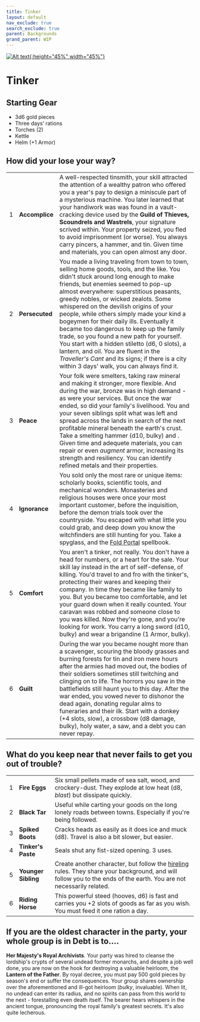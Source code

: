 ```yaml
---
title: Tinker
layout: default
nav_exclude: true
search_exclude: true
parent: Backgrounds
grand_parent: WIP
---
```


[![Alt text](/img/backgrounds/tinker.jpg "East of the Sun and West of the Moon, illustrated by Kay Nielsen"){:height="45%" width="45%"}](/img/backgrounds/tinker.jpg)

# Tinker

## Starting Gear

- 3d6 gold pieces
- Three days’ rations
- Torches (2)
- Kettle
- Helm (+1 Armor)

## How did your lose your way?

|      |      |      |
| ---- | ---- | ---- |
| 1    |**Accomplice** | A well-respected tinsmith, your skill attracted the attention of a wealthy patron who offered you a year's pay to design a miniscule part of a mysterious machine. You later learned that your handiwork was was found in a vault-cracking device used by the **Guild of Thieves, Scoundrels and Wastrels**, your signature scrived within. Your property seized, you fled to avoid imprisonment (or worse). You always carry pincers, a hammer, and tin. Given time and materials, you can open almost any door. |
| 2    |**Persecuted** | You made a living traveling from town to town, selling home goods, tools, and the like. You didn't stuck around long enough to make friends, but enemies seemed to pop-up almost everywhere: superstitious peasants, greedy nobles, or wicked zealots. Some whispered on the devilish origins of your people, while others simply made your kind a bogeymen for their daily ills. Eventually it became too dangerous to keep up the family trade, so you found a new path for yourself. You start with a  hidden stiletto (d6, 0 slots), a lantern, and oil. You are fluent in the *Traveller's Cant* and its signs; if there is a city within 3 days' walk, you can always find it. |
| 3    |**Peace** | Your folk were smelters, taking raw mineral and making it stronger, more flexible. And during the war, bronze was in high demand - as were your services. But once the war ended, so did your family's livelihood. You and your seven siblings split what was left and spread across the lands in search of the next profitable mineral beneath the earth's crust. Take a smelting hammer (d10, bulky) and . Given time and adequete materials, you can repair or even *augment* armor, increasing its strength and resiliency. You can identify refined metals and their properties.  |
| 4    |**Ignorance** | You sold only the most rare or unique items: scholarly books, scientific tools, and mechanical wonders. Monasteries and religious houses were once your most important customer, before the inquisition, before the demon trials took over the countryside. You escaped with what little you could grab, and deep down you know the witchfinders are still hunting for you. Take a spyglass, and the [Fold Portal](https://cairnrpg.com/resources/more-spellbooks/#fold-portal) spellbook.     |
| 5    |**Comfort** |  You aren't a tinker, not really. You don't have a head for numbers, or a heart for the sale. Your skill lay instead in the art of self-defense, of killing. You'd travel to and fro with the tinker's, protecting their wares and keeping their company. In time they became like family to you. But you became too comfortable, and let your guard down when it really counted. Your caravan was robbed and someone close to you was killed. Now they're gone, and you're looking for work. You carry a long sword (d10, bulky) and wear a brigandine (1 Armor, bulky). |
| 6    |**Guilt** |  During the war you became nought more than a scavenger, scouring the bloody grasses and burning forests for tin and iron mere hours after the armies had moved out, the bodies of their soldiers sometimes still twitching and clinging on to life. The horrors you saw in the battlefields still haunt you to this day. After the war ended, you vowed never to dishonor the dead again, donating regular alms to funeraries and their ilk. Start with a donkey (+4 slots, slow), a crossbow (d8 damage, bulky), holy water, a saw, and a debt you can never repay.       |

## What do you keep near that never fails to get you out of trouble?

|      |      |      |
| ---- | ---- | ---- |
| 1    |**Fire Eggs** | Six small pellets made of sea salt, wood, and crockery-dust. They explode at low heat (d8, _blast_) but dissipate quickly.      |
| 2    |**Black Tar** | Useful while carting your goods on the long lonely roads between towns. Especially if you're being followed.    |
| 3    |**Spiked Boots** | Cracks heads as easily as it does ice and muck (d8). Travel is also a bit slower, but easier.     |
| 4    |**Tinker's Paste** | Seals shut any fist-sized opening. 3 uses.     |
| 5    |**Younger Sibling** | Create another character, but follow the [hireling](https://cairnrpg.com/cairn-srd/#hirelings) rules. They share your background, and will follow you to the ends of the earth. You are not necessarily related. |
| 6    |**Riding Horse** | This powerful steed (hooves, d6) is fast and carries you +2 slots of goods as far as you wish. You must feed it one ration a day. |

## If you are the oldest character in the party, your whole group is in Debt is to....
**Her Majesty's Royal Archivists**. Your party was hired to cleanse the lordship's crypts of several undead former monarchs, and despite a job well done, you are now on the hook for destroying a valuable heirloom, the **Lantern of the Father**. By royal decree, you must pay 500 gold pieces by season's end or suffer the consequences. Your group shares ownership over the aforementioned and ill-got heirloom (*bulky*, invaluable). When lit, no undead can enter its radius, and no spirits can pass from this world to the next - forestalling even death itself. The bearer hears whispers in the ancient tongue, pronouncing the royal family's greatest secrets. It's also quite lecherous.    

